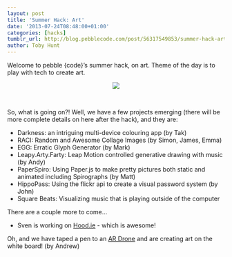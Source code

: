 ```yaml
---
layout: post
title: 'Summer Hack: Art'
date: '2013-07-24T08:48:00+01:00'
categories: [hacks]
tumblr_url: http://blog.pebblecode.com/post/56317549853/summer-hack-art
author: Toby Hunt
---
```

<p>Welcome to pebble {code}&rsquo;s summer hack, on art. Theme of the day is to play with tech to create art. </p>

<center><img src="http://media.tumblr.com/21c9f606668e67d4f40d1df381bebb91/tumblr_inline_mqfzj4pelJ1qz4rgp.jpg"/></center>

<br/><p>So, what is going on?! Well, we have a few projects emerging (there will be more complete details on here after the hack), and they are: </p>

<ul><li>Darkness: an intriguing multi-device colouring app (by Tak)</li>
<li>RACI: Random and Awesome Collage Images (by Simon, James, Emma)</li>
<li>EGG: Erratic Glyph Generator (by Mark)</li>
<li>Leapy.Arty.Farty: Leap Motion controlled generative drawing with music (by Andy)</li>
<li>PaperSpiro: Using Paper.js to make pretty pictures both static and animated including Spirographs (by Matt)</li>
<li>HippoPass: Using the flickr api to create a visual password system (by John)</li>
<li>Square Beats: Visualizing music that is playing outside of the computer</li>
</ul><p>There are a couple more to come&hellip; </p>

<ul><li>Sven is working on <a href="http://hood.ie/">Hood.ie</a> - which is awesome!</li>
</ul><p>Oh, and we have taped a pen to an <a href="http://ardrone2.parrot.com/">AR Drone</a> and are creating art on the white board! (by Andrew)</p>
